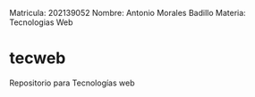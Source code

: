 Matricula: 202139052
Nombre: Antonio Morales Badillo
Materia: Tecnologias Web

# tecweb
Repositorio para Tecnologías web
